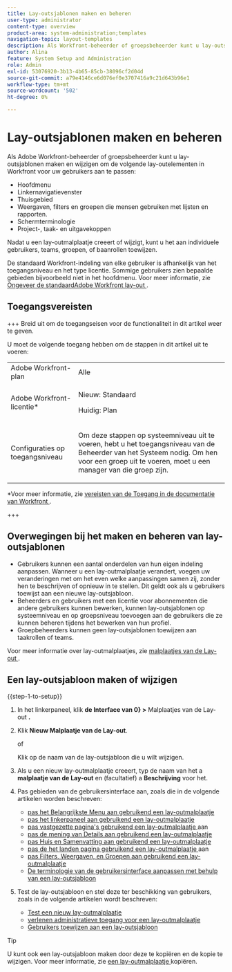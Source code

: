 ```yaml
---
title: Lay-outsjablonen maken en beheren
user-type: administrator
content-type: overview
product-area: system-administration;templates
navigation-topic: layout-templates
description: Als Workfront-beheerder of groepsbeheerder kunt u lay-outsjablonen maken en wijzigen om lay-outelementen in Workfront aan te passen voor uw gebruikers.
author: Alina
feature: System Setup and Administration
role: Admin
exl-id: 53076920-3b13-4b65-85cb-38096cf2d04d
source-git-commit: a79e4146ce6d076ef0e3707416a9c21d643b96e1
workflow-type: tm+mt
source-wordcount: '502'
ht-degree: 0%

---
```


# Lay-outsjablonen maken en beheren

<!--Audited: 12/2023-->

<!--
**DON'T DELETE, DRAFT OR HIDE THIS ARTICLE. IT IS LINKED TO THE PRODUCT, THROUGH THE CONTEXT SENSITIVE HELP LINKS.
-->

Als Adobe Workfront-beheerder of groepsbeheerder kunt u lay-outsjablonen maken en wijzigen om de volgende lay-outelementen in Workfront voor uw gebruikers aan te passen:

* Hoofdmenu
* Linkernavigatievenster
* Thuisgebied
* Weergaven, filters en groepen die mensen gebruiken met lijsten en rapporten.
* Schermterminologie
* Project-, taak- en uitgavekoppen

Nadat u een lay-outmalplaatje creeert of wijzigt, kunt u het aan individuele gebruikers, teams, groepen, of baanrollen toewijzen.

De standaard Workfront-indeling van elke gebruiker is afhankelijk van het toegangsniveau en het type licentie. Sommige gebruikers zien bepaalde gebieden bijvoorbeeld niet in het hoofdmenu. Voor meer informatie, zie [ Ongeveer de standaardAdobe Workfront lay-out ](../../../administration-and-setup/customize-workfront/use-layout-templates/about-the-default-wf-layout.md).

## Toegangsvereisten

+++ Breid uit om de toegangseisen voor de functionaliteit in dit artikel weer te geven.

U moet de volgende toegang hebben om de stappen in dit artikel uit te voeren:

<table style="table-layout:auto"> 
 <col> 
 <col> 
 <tbody> 
  <tr> 
   <td role="rowheader">Adobe Workfront-plan</td> 
   <td>Alle</td> 
  </tr> 
  <tr> 
   <td role="rowheader">Adobe Workfront-licentie*</td> 
   <td><p>Nieuw: Standaard</p>
  <p> Huidig: Plan</p>
   </td> 
  </tr> 
  <tr> 
   <td role="rowheader">Configuraties op toegangsniveau</td> 
   <td> <p>Om deze stappen op systeemniveau uit te voeren, hebt u het toegangsniveau van de Beheerder van het Systeem nodig.
Om hen voor een groep uit te voeren, moet u een manager van die groep zijn.</p> </td> 
  </tr> 
 </tbody> 
</table>

*Voor meer informatie, zie [ vereisten van de Toegang in de documentatie van Workfront ](/help/quicksilver/administration-and-setup/add-users/access-levels-and-object-permissions/access-level-requirements-in-documentation.md).

+++

## Overwegingen bij het maken en beheren van lay-outsjablonen

* Gebruikers kunnen een aantal onderdelen van hun eigen indeling aanpassen. Wanneer u een lay-outmalplaatje verandert, voegen uw veranderingen met om het even welke aanpassingen samen zij, zonder hen te beschrijven of opnieuw in te stellen. Dit geldt ook als u gebruikers toewijst aan een nieuwe lay-outsjabloon.
* Beheerders en gebruikers met een licentie voor abonnementen die andere gebruikers kunnen bewerken, kunnen lay-outsjablonen op systeemniveau en op groepsniveau toevoegen aan de gebruikers die ze kunnen beheren tijdens het bewerken van hun profiel.
* Groepbeheerders kunnen geen lay-outsjablonen toewijzen aan taakrollen of teams.

Voor meer informatie over lay-outmalplaatjes, zie [ malplaatjes van de Lay-out ](../../../administration-and-setup/customize-workfront/use-layout-templates/use-layout-templates-customize-ui.md).

<!--removed this from above, but keeping it for a bit, in case it will be needed - known issue around old templates still visible at time:
* Your older layout templates created in Adobe Workfront Classic have been automatically available in your instance of the new Adobe Workfront experience since they were migrated in early Fall 2019. Layout templates created in Adobe Workfront Classic after that time were migrated in April 2020. We recommend that you update these layout templates in the new Adobe Workfront experience to take advantage of new functionality and to make them even more useful in that environment.
-->

## Een lay-outsjabloon maken of wijzigen

{{step-1-to-setup}}

1. In het linkerpaneel, klik **de Interface van 0} >** Malplaatjes van de Lay-out **.**

1. Klik **Nieuw Malplaatje van de Lay-out**.

   of

   Klik op de naam van de lay-outsjabloon die u wilt wijzigen.

1. Als u een nieuw lay-outmalplaatje creeert, typ de naam van het a **malplaatje van de Lay-out** en (facultatief) a **Beschrijving** voor het.

1. Pas gebieden van de gebruikersinterface aan, zoals die in de volgende artikelen worden beschreven:

   * [ pas het Belangrijkste Menu aan gebruikend een lay-outmalplaatje ](../../../administration-and-setup/customize-workfront/use-layout-templates/customize-main-menu.md)
   * [ pas het linkerpaneel aan gebruikend een lay-outmalplaatje ](../../../administration-and-setup/customize-workfront/use-layout-templates/customize-left-panel.md)
   * [ pas vastgezette pagina&#39;s gebruikend een lay-outmalplaatje ](../../../administration-and-setup/customize-workfront/use-layout-templates/customize-pinned-pages.md) aan
   * [ pas de mening van Details aan gebruikend een lay-outmalplaatje ](../../../administration-and-setup/customize-workfront/use-layout-templates/customize-details-view-layout-template.md)
   * [ pas Huis en Samenvatting aan gebruikend een lay-outmalplaatje ](../../../administration-and-setup/customize-workfront/use-layout-templates/customize-home-summary-layout-template.md)
   * [ pas de het landen pagina gebruikend een lay-outmalplaatje ](../../../administration-and-setup/customize-workfront/use-layout-templates/customize-landing-page.md) aan
   * [ pas Filters, Weergaven, en Groepen aan gebruikend een lay-outmalplaatje ](../../../administration-and-setup/customize-workfront/use-layout-templates/customize-fvg-list-controls-layout-template.md)
   * [De terminologie van de gebruikersinterface aanpassen met behulp van een lay-outsjabloon](../../../administration-and-setup/customize-workfront/use-layout-templates/customize-terminology.md)

1. Test de lay-outsjabloon en stel deze ter beschikking van gebruikers, zoals in de volgende artikelen wordt beschreven:

   * [ Test een nieuw lay-outmalplaatje ](../../../administration-and-setup/customize-workfront/use-layout-templates/test-a-layout-template.md)
   * [ verlenen administratieve toegang voor een lay-outmalplaatje ](../../../administration-and-setup/customize-workfront/use-layout-templates/grant-admin-access-layout-template.md)
   * [Gebruikers toewijzen aan een lay-outsjabloon](../../../administration-and-setup/customize-workfront/use-layout-templates/assign-users-to-layout-template.md)

>[!TIP]
>
>U kunt ook een lay-outsjabloon maken door deze te kopiëren en de kopie te wijzigen. Voor meer informatie, zie [ een lay-outmalplaatje ](../../../administration-and-setup/customize-workfront/use-layout-templates/copy-a-layout-template.md) kopiëren.

